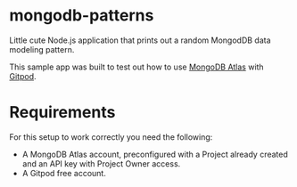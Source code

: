 # mongodb-patterns

Little cute Node.js application that prints out a random MongodDB data modeling pattern.

This sample app was built to test out how to use [MongoDB Atlas](https://mongodb.com/atlas) with [Gitpod](https://gitpod.io).

# Requirements

For this setup to work correctly you need the following:
- A MongoDB Atlas account, preconfigured with a Project already created and an API key with Project Owner access.
- A Gitpod free account.
